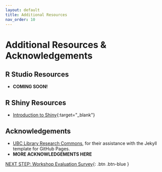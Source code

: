 ```yaml
---
layout: default
title: Additional Resources
nav_order: 10
---
```

# Additional Resources & Acknowledgements

## R Studio Resources
- **COMING SOON!**

## R Shiny Resources
- [Introduction to Shiny](https://shiny.rstudio.com/tutorial/){:target="_blank"}

## Acknowledgements

- [UBC Library Research Commons](https://github.com/ubc-library-rc/), for their assistance with the Jekyll template for GitHub Pages.
- **MORE ACKNOWLEDGEMENTS HERE**

[NEXT STEP: Workshop Evaluation Survey](workshop-survey.html){: .btn .btn-blue }
